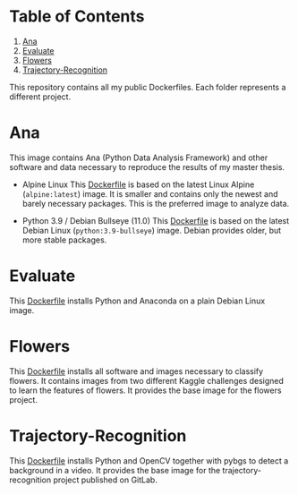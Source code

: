 
# Table of Contents

1.  [Ana](#org785a962)
2.  [Evaluate](#org9bbe7b1)
3.  [Flowers](#orgb965be7)
4.  [Trajectory-Recognition](#org700b708)

This repository contains all my public Dockerfiles.
Each folder represents a different project.


<a id="org785a962"></a>

# Ana

This image contains Ana (Python Data Analysis Framework) and other software and data necessary to reproduce the results of my master thesis.

-   Alpine Linux
    This [Dockerfile](ana/alpine/Dockerfile) is based on the latest Linux Alpine (`alpine:latest`) image. It is smaller and contains only the newest and barely necessary packages. This is the preferred image to analyze data.

-   Python 3.9 / Debian Bullseye (11.0)
    This [Dockerfile](ana/bullseye/Dockerfile) is based on the latest Debian Linux (`python:3.9-bullseye`) image. Debian provides older, but more stable packages.


<a id="org9bbe7b1"></a>

# Evaluate

This [Dockerfile](evaluate/Dockerfile) installs Python and Anaconda on a plain Debian Linux image.


<a id="orgb965be7"></a>

# Flowers

This [Dockerfile](flowers/Dockerfile) installs all software and images necessary to classify flowers. It contains images from two different Kaggle challenges designed to learn the features of flowers. It provides the base image for the flowers project.


<a id="org700b708"></a>

# Trajectory-Recognition

This [Dockerfile](trajectory-recognition/Dockerfile) installs Python and OpenCV together with pybgs to detect a background in a video. It provides the base image for the trajectory-recognition project published on GitLab.

